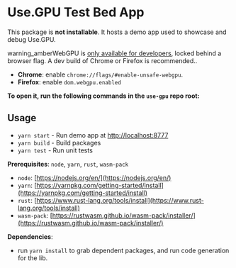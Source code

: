 # Use.GPU Test Bed App

This package is **not installable**. It hosts a demo app used to showcase and debug Use.GPU.

<span className="warning-box">
  <span className="m-icon m-icon-outlined" title="Warning">warning_amber</span>WebGPU is <a href="https://caniuse.com/webgpu">only available for developers</a>, locked behind a browser flag. A dev build of Chrome or Firefox is recommended.</a>.
</span>

- **Chrome**: enable `chrome://flags/#enable-unsafe-webgpu`.
- **Firefox**: enable `dom.webgpu.enabled`

**To open it, run the following commands in the `use-gpu` repo root:**

## Usage

- `yarn start` - Run demo app at [http://localhost:8777](http://localhost:8777)
- `yarn build` - Build packages
- `yarn test` - Run unit tests

**Prerequisites**: `node`, `yarn`, `rust`, `wasm-pack`

- `node`: [https://nodejs.org/en/](https://nodejs.org/en/)
- `yarn`: [https://yarnpkg.com/getting-started/install](https://yarnpkg.com/getting-started/install)
- `rust`: [https://www.rust-lang.org/tools/install](https://www.rust-lang.org/tools/install)
- `wasm-pack`: [https://rustwasm.github.io/wasm-pack/installer/](https://rustwasm.github.io/wasm-pack/installer/)

**Dependencies**: 
- run `yarn install` to grab dependent packages, and run code generation for the lib.
